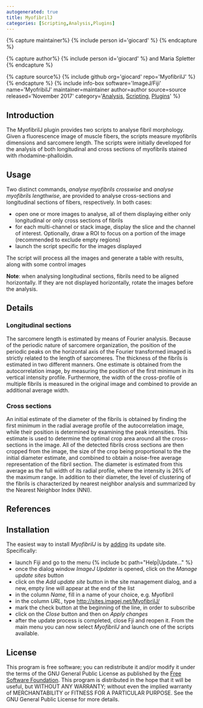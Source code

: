 ```yaml
---
autogenerated: true
title: MyofibrilJ
categories: [Scripting,Analysis,Plugins]
---
```


<seo metak="Fourier analysis, autocorrelation" metad="Fourier analysis, autocorrelation" /> 
{% capture maintainer%}
{% include person id='giocard' %}
{% endcapture %}

{% capture author%}
{% include person id='giocard' %} and Maria Spletter
{% endcapture %}

{% capture source%}
{% include github org='giocard' repo='MyofibrilJ' %}
{% endcapture %}
{% include info-box software='ImageJ/Fiji' name='MyofribilJ' maintainer=maintainer author=author source=source released='November 2017' category='[Analysis](Category_Analysis), [Scripting](Category_Scripting), [Plugins](Category_Plugins)' %}

## Introduction

The MyofibrilJ plugin provides two scripts to analyse fibril morphology. Given a fluorescence image of muscle fibers, the scripts measure myofibrils dimensions and sarcomere length. The scripts were initially developed for the analysis of both longitudinal and cross sections of myofibrils stained with rhodamine-phalloidin.

## Usage

Two distinct commands, *analyse myofibrils crosswise* and *analyse myofibrils lengthwise*, are provided to analyse cross-sections and longitudinal sections of fibers, respectively. In both cases:

-   open one or more images to analyse, all of them displaying either only longitudinal or only cross sections of fibrils
-   for each multi-channel or stack image, display the slice and the channel of interest. Optionally, draw a ROI to focus on a portion of the image (recommended to exclude empty regions)
-   launch the script specific for the images displayed

The script will process all the images and generate a table with results, along with some control images

**Note**: when analysing longitudinal sections, fibrils need to be aligned horizontally. If they are not displayed horizontally, rotate the images before the analysis.

## Details

### Longitudinal sections

The sarcomere length is estimated by means of Fourier analysis. Because of the periodic nature of sarcomere organization, the position of the periodic peaks on the horizontal axis of the Fourier transformed imaged is strictly related to the length of sarcomeres. The thickness of the fibrils is estimated in two different manners. One estimate is obtained from the autocorrelation image, by measuring the position of the first minimum in its vertical intensity profile. Furthermore, the width of the cross-profile of multiple fibrils is measured in the original image and combined to provide an additional average width.

### Cross sections

An initial estimate of the diameter of the fibrils is obtained by finding the first minimum in the radial average profile of the autocorrelation image, while their position is determined by examining the peak intensities. This estimate is used to determine the optimal crop area around all the cross-sections in the image. All of the detected fibrils cross sections are then cropped from the image, the size of the crop being proportional to the the initial diameter estimate, and combined to obtain a noise-free average representation of the fibril section. The diameter is estimated from this average as the full width of its radial profile, where the intensity is 26% of the maximum range. In addition to their diameter, the level of clustering of the fibrils is characterized by nearest neighbor analysis and summarized by the Nearest Neighbor Index (NNI).

## References

## Installation

The easiest way to install *MyofibrilJ* is by [adding](/update-sites/following#add-update-sites) its update site. Specifically:

-   launch Fiji and go to the menu {% include bc path="Help|Update..." %}
-   once the dialog window *ImageJ Updater* is opened, click on the *Manage update sites* button
-   click on the *Add update site* button in the site management dialog, and a new, empty line will appear at the end of the list
-   in the column *Name*, fill in a name of your choice, e.g. Myofibril
-   in the column *URL*, type http://sites.imagej.net/MyofibrilJ/
-   mark the check button at the beginning of the line, in order to subscribe
-   click on the *Close* button and then on *Apply changes*
-   after the update process is completed, close Fji and reopen it. From the main menu you can now select *MyofibrilJ* and launch one of the scripts available.

## License

This program is free software; you can redistribute it and/or modify it under the terms of the GNU General Public License as published by the [Free Software Foundation](http://www.gnu.org/licenses/gpl.txt). This program is distributed in the hope that it will be useful, but WITHOUT ANY WARRANTY; without even the implied warranty of MERCHANTABILITY or FITNESS FOR A PARTICULAR PURPOSE. See the GNU General Public License for more details.

  
